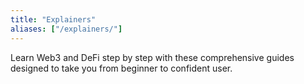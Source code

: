 ```yaml
---
title: "Explainers"  
aliases: ["/explainers/"]
---
```

Learn Web3 and DeFi step by step with these comprehensive guides designed to take you from beginner to confident user.

